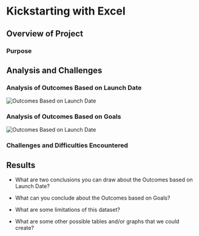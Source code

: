 # Kickstarting with Excel

## Overview of Project

### Purpose

## Analysis and Challenges

### Analysis of Outcomes Based on Launch Date
![Outcomes Based on Launch Date](OutcomesBasedonLaunchDate.png)

### Analysis of Outcomes Based on Goals
![Outcomes Based on Launch Date](Outcomes_vs_Goals.png)

### Challenges and Difficulties Encountered

## Results

- What are two conclusions you can draw about the Outcomes based on Launch Date?

- What can you conclude about the Outcomes based on Goals?

- What are some limitations of this dataset?

- What are some other possible tables and/or graphs that we could create?
